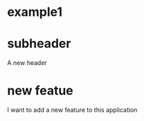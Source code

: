 # example1

# subheader

A new header

# new featue

I want to add a new feature to this application